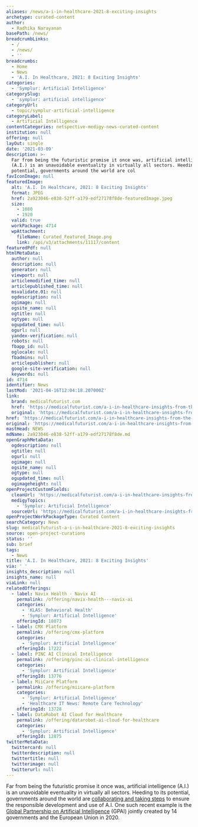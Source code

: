 ```yaml
---
aliases: /news/a-i-in-healthcare-2021-8-exciting-insights
archetype: curated-content
author:
  - Radhika Narayanan
basePath: /news/
breadcrumbLinks:
  - /
  - /news/
  - ''
breadcrumbs:
  - Home
  - News
  - 'A.I. In Healthcare, 2021: 8 Exciting Insights'
categories:
  - 'Symplur: Artificial Intelligence'
categorySlug:
  - 'symplur: artificial intelligence'
categoryUrl:
  - topic/symplur-artificial-intelligence
categoryLabel:
  - Artificial Intelligence
contentCategories: netspective-medigy-news-curated-content
institution: null
offering: null
layOut: single
date: '2021-03-09'
description: >-
  Far from being the futuristic promise it once was, artificial intelligence
  (A.I.) is an unavoidable eventuality in virtually all sectors. Heeding to its
  potential, governments around the world are col
favIconImage: null
featuredImage:
  alt: 'A.I. In Healthcare, 2021: 8 Exciting Insights'
  format: JPEG
  href: 2a923046-e838-52ff-a179-edf27178f8de-featuredImage.jpeg
  size:
    - 1080
    - 1920
  valid: true
  workPackage: 4714
  wpAttachment:
    fileName: Curated_Featured_Image.png
    link: /api/v3/attachments/11117/content
featuredPdf: null
htmlMetaData:
  author: null
  description: null
  generator: null
  viewport: null
  articlemodified_time: null
  articlepublished_time: null
  msvalidate.01: null
  ogdescription: null
  ogimage: null
  ogsite_name: null
  ogtitle: null
  ogtype: null
  ogupdated_time: null
  ogurl: null
  yandex-verification: null
  robots: null
  fbapp_id: null
  oglocale: null
  fbadmins: null
  articlepublisher: null
  google-site-verification: null
  keywords: null
id: 4714
identifier: News
lastMod: '2021-04-16T12:04:18.207000Z'
link:
  brand: medicalfuturist.com
  href: 'https://medicalfuturist.com/a-i-in-healthcare-insights-from-the-new-e-book/'
  original: 'https://medicalfuturist.com/a-i-in-healthcare-insights-from-the-new-e-book'
href: 'https://medicalfuturist.com/a-i-in-healthcare-insights-from-the-new-e-book/'
original: 'https://medicalfuturist.com/a-i-in-healthcare-insights-from-the-new-e-book'
mastHead: NEWS
mdName: 2a923046-e838-52ff-a179-edf27178f8de.md
openGraphMetaData:
  ogdescription: null
  ogtitle: null
  ogurl: null
  ogimage: null
  ogsite_name: null
  ogtype: null
  ogupdated_time: null
  ogimageheight: null
openProjectCustomFields:
  cleanUrl: 'https://medicalfuturist.com/a-i-in-healthcare-insights-from-the-new-e-book/'
  medigyTopics:
    - 'Symplur: Artificial Intelligence'
  sourceUrl: 'https://medicalfuturist.com/a-i-in-healthcare-insights-from-the-new-e-book'
openProjectWorkPackageType: Curated Content
searchCategory: News
slug: medicalfuturist-a-i-in-healthcare-2021-8-exciting-insights
source: open-project-curations
status: ''
sub: brief
tags:
  - News
title: 'A.I. In Healthcare, 2021: 8 Exciting Insights'
via: ' '
insights_description: null
insights_name: null
viaLink: null
relatedOfferings:
  - label: Navix Health - Navix AI
    permalink: /offering/navix-health---navix-ai
    categories:
      - 'KLAS: Behavioral Health'
      - 'Symplur: Artificial Intelligence'
    offeringId: 18073
  - label: CMX Platform
    permalink: /offering/cmx-platform
    categories:
      - 'Symplur: Artificial Intelligence'
    offeringId: 17222
  - label: PINC AI Clinical Intelligence
    permalink: /offering/pinc-ai-clinical-intelligence
    categories:
      - 'Symplur: Artificial Intelligence'
    offeringId: 13776
  - label: MiiCare Platform
    permalink: /offering/miicare-platform
    categories:
      - 'Symplur: Artificial Intelligence'
      - 'Healthcare IT News: Remote Care Technology'
    offeringId: 13728
  - label: DataRobot AI Cloud for Healthcare
    permalink: /offering/datarobot-ai-cloud-for-healthcare
    categories:
      - 'Symplur: Artificial Intelligence'
    offeringId: 12875
twitterMetaData:
  twittercard: null
  twitterdescription: null
  twittertitle: null
  twitterimage: null
  twitterurl: null
---
```

<p>Far from being the futuristic promise it once was, artificial intelligence (A.I.) is an unavoidable eventuality in virtually all sectors. Heeding to its potential, governments around the world are <a href="https://www.oxfordinsights.com/government-ai-readiness-index-2020">collaborating and taking steps</a> to ensure the responsible development and use of A.I. One such recent example is the <a href="https://www.gov.uk/government/publications/joint-statement-from-founding-members-of-the-global-partnership-on-artificial-intelligence/joint-statement-from-founding-members-of-the-global-partnership-on-artificial-intelligence">Global Partnership on Artificial Intelligence</a> (GPAI) jointly created by 14 governments and the European Union in 2020.</p>